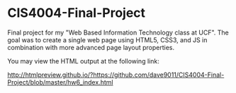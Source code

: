 # CIS4004-Final-Project
Final project for my "Web Based Information Technology class at UCF". The goal was to create a single web page using HTML5, CSS3, and JS in combination with more advanced page layout properties.

You may view the HTML output at the following link:

http://htmlpreview.github.io/?https://github.com/dave9011/CIS4004-Final-Project/blob/master/hw6_index.html
